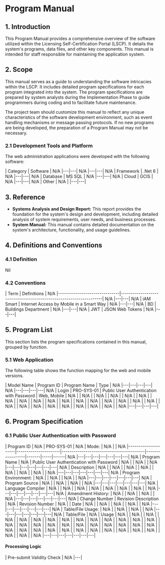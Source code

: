 # Program Manual

## 1. Introduction

This Program Manual provides a comprehensive overview of the software utilized within the Licensing Self-Certification Portal (LSCP). It details the system's programs, data files, and other key components. This manual is intended for staff responsible for maintaining the application system.

## 2. Scope

This manual serves as a guide to understanding the software intricacies within the LSCP. It includes detailed program specifications for each program integrated into the system. The program specifications are prepared by system analysts during the Implementation Phase to guide programmers during coding and to facilitate future maintenance.

The project team should customize this manual to reflect any unique characteristics of the software development environment, such as event handling mechanisms or message passing protocols. If no new programs are being developed, the preparation of a Program Manual may not be necessary.

### 2.1 Development Tools and Platform

The web administration applications were developed with the following software:

| Category | Software | N/A |---|---| N/A |---|---| N/A | Framework | .Net 6 | N/A |---|---| N/A | Database | MS SQL | N/A |---|---| N/A | Cloud | GCIS | N/A |---|---| N/A | Other | N/A |
|---|---|
## 3. Reference

*   **Systems Analysis and Design Report:** This report provides the foundation for the system's design and development, including detailed analysis of system requirements, user needs, and business processes.
*   **System Manual:** This manual contains detailed documentation on the system's architecture, functionality, and usage guidelines.

## 4. Definitions and Conventions

### 4.1 Definition

Nil

### 4.2 Conventions

| Term                          | Definitions                                                        | N/A |-------------------------------|--------------------------------------------------------------------| N/A |---|---| N/A | iAM Smart                     | Internet Access by Mobile in a Smart Way                         | N/A |---|---| N/A | BD                            | Buildings Department                                               | N/A |---|---| N/A | JWT                           | JSON Web Tokens                                                    | N/A |---|---|
## 5. Program List

This section lists the program specifications contained in this manual, grouped by function.

### 5.1 Web Application

The following table shows the function mapping for the web and mobile versions.

| Model Name | Program ID | Program Name                             | Type        | N/A |---|---|---|---| N/A |---|---|---|---| N/A | Login | PRO-SYS-01 | Public User Authentication with Password | Web, Mobile | N/A |  | N/A |  | N/A |
| N/A |  | N/A |  | N/A |  | N/A |  | N/A |
| N/A |  | N/A |  | N/A |  | N/A |  | N/A |
| N/A |  | N/A |  | N/A |  | N/A |  | N/A |
| N/A |  | N/A |  | N/A |  | N/A |  | N/A |
| N/A |  | N/A |  | N/A |---|---|---|---|
## 6. Program Specification

### 6.1 Public User Authentication with Password

| Program ID           | N/A | PRO-SYS-01                               | N/A | Mode: | N/A |      | N/A |---------------------|----------------------|------------------------------------------|-----------------|-------|-----|------| N/A |---|---|---|---|---|---|---| N/A | Program Name         | N/A | Public User Authentication with Password | N/A |       | N/A |      | N/A |---|---|---|---|---|---|---| N/A | Description          | N/A |                                          | N/A |       | N/A |      | N/A |                      | N/A |                                          | N/A |       | N/A |      | N/A |---|---|---|---|---|---|---| N/A | Program Environment: | N/A |                                          | N/A |       | N/A |      | N/A |---|---|---|---|---|---|---| N/A | Program Source       | N/A |                                          | N/A |       | N/A |      | N/A |---|---|---|---|---|---|---| N/A | Language Compiler    | N/A |                                          | N/A |       | N/A |      | N/A |                      | N/A |                                          | N/A |       | N/A |      | N/A |---|---|---|---|---|---|---| N/A | Amendment History:   | N/A |                                          | N/A |       | N/A |      | N/A |---|---|---|---|---|---|---| N/A | Change Number        | Revision Description | N/A | Revision Number | N/A |     | Date | N/A |                      | N/A |                                          | N/A |       | N/A |      | N/A |---|---|---|---|---|---|---| N/A | Table/File Usage:    | N/A |                                          | N/A |       | N/A |      | N/A |---|---|---|---|---|---|---| N/A | Table/File           | N/A | Usage                                    | N/A |       | N/A |      | N/A |                      | N/A |                                          | N/A |       | N/A |      | N/A |                      | N/A |                                          | N/A |       | N/A |      | N/A |                      | N/A |                                          | N/A |       | N/A |      | N/A |                      | N/A |                                          | N/A |       | N/A |      | N/A |                      | N/A |                                          | N/A |       | N/A |      | N/A |                      | N/A |                                          | N/A |       | N/A |      | N/A |                      | N/A |                                          | N/A |       | N/A |      | N/A |                      | N/A |                                          | N/A |       | N/A |      | N/A |                      | N/A |                                          | N/A |       | N/A |      | N/A |---|---|---|---|---|---|---|
#### Processing Logic

| Pre-submit Validity Check | N/A |---|
